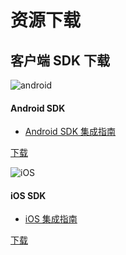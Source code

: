 # 资源下载

## 客户端 SDK 下载

<div class="row client downloads">
    <div class="col-md-6">
        <div class="thumbnail">
            <img src="../image/resource_android.png" alt="android">
            <div class="caption">
                <h4>Android SDK</h4>
                <ul>
                    <li><a href="../client/Android/android_sdk">Android SDK 集成指南</a></li>
                </ul>
                <p><a href="https://www.jiguang.cn/downloads/sdk/jshare_android" class="btn btn-default" role="button">下载</a></p>
            </div>
        </div>
    </div>
    <div class="col-md-6">
        <div class="thumbnail">
            <img src="../image/resource_ios.png" alt="iOS">
            <div class="caption">
                <h4>iOS SDK</h4>
                <ul>
                    <li><a href="../client/iOS/ios_sdk">iOS 集成指南</a></li>
                </ul>
                <p><a href="https://www.jiguang.cn/downloads/sdk/jshare_ios" class="btn btn-default" role="button">下载</a></p>
            </div>
        </div>
    </div>
</div>
